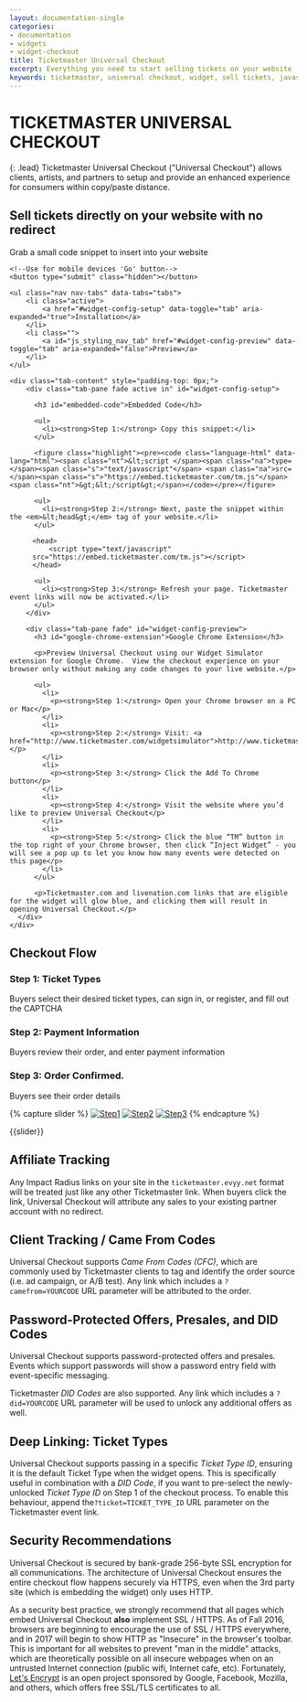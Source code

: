 ```yaml
---
layout: documentation-single
categories:
- documentation
- widgets
- widget-checkout
title: Ticketmaster Universal Checkout
excerpt: Everything you need to start selling tickets on your website
keywords: ticketmaster, universal checkout, widget, sell tickets, javascript, developer
---
```


# TICKETMASTER UNIVERSAL CHECKOUT

{: .lead}
Ticketmaster Universal Checkout ("Universal Checkout") allows clients, artists, and partners to setup and provide an enhanced experience for consumers within copy/paste distance.

## Sell tickets directly on your website with no redirect

Grab a small code snippet to insert into your website

<div class="col-lg-12 config-block">

<form accept-charset="UTF-8" class="main-widget-config-form common_tabs" method="post" autocomplete="off">

    <!--Use for mobile devices 'Go' button-->
    <button type="submit" class="hidden"></button>

    <ul class="nav nav-tabs" data-tabs="tabs">
        <li class="active">
            <a href="#widget-config-setup" data-toggle="tab" aria-expanded="true">Installation</a>
        </li>
        <li class="">
            <a id="js_styling_nav_tab" href="#widget-config-preview" data-toggle="tab" aria-expanded="false">Preview</a>
        </li>
    </ul>

    <div class="tab-content" style="padding-top: 0px;">
        <div class="tab-pane fade active in" id="widget-config-setup">

          <h3 id="embedded-code">Embedded Code</h3>

          <ul>
            <li><strong>Step 1:</strong> Copy this snippet:</li>
          </ul>

          <figure class="highlight"><pre><code class="language-html" data-lang="html"><span class="nt">&lt;script </span><span class="na">type=</span><span class="s">"text/javascript"</span> <span class="na">src=</span><span class="s">"https://embed.ticketmaster.com/tm.js"</span><span class="nt">&gt;&lt;/script&gt;</span></code></pre></figure>

          <ul>
            <li><strong>Step 2:</strong> Next, paste the snippet within the <em>&lt;head&gt;</em> tag of your website.</li>
          </ul>

<figure class="highlight"><pre><code class="language-html" data-lang="html"><span class="nt">&lt;head&gt;</span>
    <span class="nt">&lt;script </span><span class="na">type=</span><span class="s">"text/javascript"</span> <span class="na">src=</span><span class="s">"https://embed.ticketmaster.com/tm.js"</span><span class="nt">&gt;&lt;/script&gt;</span>
<span class="nt">&lt;/head&gt;</span></code></pre></figure>

          <ul>
            <li><strong>Step 3:</strong> Refresh your page. Ticketmaster event links will now be activated.</li>
          </ul>
        </div>

        <div class="tab-pane fade" id="widget-config-preview">
          <h3 id="google-chrome-extension">Google Chrome Extension</h3>

          <p>Preview Universal Checkout using our Widget Simulator extension for Google Chrome.  View the checkout experience on your browser only without making any code changes to your live website.</p>

          <ul>
            <li>
              <p><strong>Step 1:</strong> Open your Chrome browser on a PC or Mac</p>
            </li>
            <li>
              <p><strong>Step 2:</strong> Visit: <a href="http://www.ticketmaster.com/widgetsimulator">http://www.ticketmaster.com/widgetsimulator</a></p>
            </li>
            <li>
              <p><strong>Step 3:</strong> Click the Add To Chrome button</p>
            </li>
            <li>
              <p><strong>Step 4:</strong> Visit the website where you’d like to preview Universal Checkout</p>
            </li>
            <li>
              <p><strong>Step 5:</strong> Click the blue “TM” button in the top right of your Chrome browser, then click “Inject Widget” - you will see a pop up to let you know how many events were detected on this page</p>
            </li>
          </ul>

          <p>Ticketmaster.com and livenation.com links that are eligible for the widget will glow blue, and clicking them will result in opening Universal Checkout.</p>
      </div>
    </div>

</form>
</div>

## Checkout Flow

<script src="{{"/scripts/vendors/carousel.min.js" | prepend: site.baseurl }}"></script>
<script src="{{"/scripts/components/checkout-widget.js" | prepend: site.baseurl }}"></script>

### Step 1: Ticket Types

Buyers select their desired ticket types, can sign in, or register, and fill out the CAPTCHA

### Step 2: Payment Information

Buyers review their order, and enter payment information

### Step 3: Order Confirmed.

Buyers see their order details


{% capture slider %}
[![Step1](/assets/img/products-and-docs/checkout-widget-step-1.png)](/assets/img/products-and-docs/checkout-widget-step-1.png)
[![Step2](/assets/img/products-and-docs/checkout-widget-step-2.png)](/assets/img/products-and-docs/checkout-widget-step-2.png)
[![Step3](/assets/img/products-and-docs/checkout-widget-step-3.png)](/assets/img/products-and-docs/checkout-widget-step-3.png)
{% endcapture %}

<div id="carousel" class="col-xs-12" markdown="1" style="margin-top: 0px; margin-bottom: 0px;">
  <div class="carousel-controls">
    <div class="carousel-prev"></div>
    <div class="carousel-next"></div>
  </div>
  {{slider}}
</div>

<div class="clearfix"></div>

## Affiliate Tracking

Any Impact Radius links on your site in the `ticketmaster.evyy.net` format will be treated just like any other Ticketmaster link. When buyers click the link, Universal Checkout will attribute any sales to your existing partner account with no redirect.

## Client Tracking / Came From Codes

Universal Checkout supports _Came From Codes (CFC)_, which are commonly used by Ticketmaster clients to tag and identify the order source (i.e. ad campaign, or A/B test).  Any link which includes a `?camefrom=YOURCODE` URL parameter will be attributed to the order.

## Password-Protected Offers, Presales, and DID Codes

Universal Checkout supports password-protected offers and presales.  Events which support passwords will show a password entry field with event-specific messaging.

Ticketmaster _DID Codes_ are also supported.  Any link which includes a `?did=YOURCODE` URL parameter will be used to unlock any additional offers as well.

## Deep Linking: Ticket Types

Universal Checkout supports passing in a specific _Ticket Type ID_, ensuring it is the default Ticket Type when the widget opens.  This is specifically useful in combination with a _DID Code_, if you want to pre-select the newly-unlocked _Ticket Type ID_ on Step 1 of the checkout process.  To enable this behaviour, append the`?ticket=TICKET_TYPE_ID` URL parameter on the Ticketmaster event link.

## Security Recommendations

Universal Checkout is secured by bank-grade 256-byte SSL encryption for all communications.  The architecture of Universal Checkout ensures the entire checkout flow happens securely via HTTPS, even when the 3rd party site (which is embedding the widget) only uses HTTP.

As a security best practice, we strongly recommend that all pages which embed Universal Checkout __also__ implement SSL / HTTPS.  As of Fall 2016, browsers are beginning to encourage the use of SSL / HTTPS everywhere, and in 2017 will begin to show HTTP as "Insecure" in the browser's toolbar.  This is important for all websites to prevent "man in the middle" attacks, which are theoretically possible on all insecure webpages when on an untrusted Internet connection (public wifi, Internet cafe, etc).  Fortunately, [Let's Encrypt](https://letsencrypt.org/) is an open project sponsored by Google, Facebook, Mozilla, and others, which offers free SSL/TLS certificates to all.
